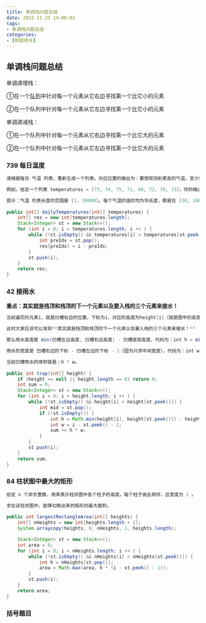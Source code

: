 ```yaml
---
title: 单调栈问题总结
date: 2022-11-25 14:08:03
tags:
- 单调栈问题总结
categories:
- [刷题相关]
---
```


## 单调栈问题总结

单调递增栈：

①在一个[队列](https://so.csdn.net/so/search?q=队列&spm=1001.2101.3001.7020)中针对每一个元素从它右边寻找第一个比它小的元素

②在一个队列中针对每一个元素从它左边寻找第一个比它小的元素



单调递减栈：

①在一个队列中针对每一个元素从它右边寻找第一个比它大的元素

②在一个队列中针对每一个元素从它左边寻找第一个比它大的元素

<!-- more -->

### 739 每日温度

```java
请根据每日 气温 列表，重新生成一个列表。对应位置的输出为：要想观测到更高的气温，至少需要等待的天数。如果气温在这之后都不会升高，请在该位置用 0 来代替。

例如，给定一个列表 temperatures = [73, 74, 75, 71, 69, 72, 76, 73]，你的输出应该是 [1, 1, 4, 2, 1, 1, 0, 0]。

提示：气温 列表长度的范围是 [1, 30000]。每个气温的值的均为华氏度，都是在 [30, 100] 范围内的整数。
    
public int[] dailyTemperatures(int[] temperatures) {
    int[] res = new int[temperatures.length];
    Stack<Integer> st = new Stack<>();
    for (int i = 0; i < temperatures.length; i ++ ) {
        while (!st.isEmpty() && temperatures[i] > temperatures[st.peek()]) {
            int preIdx = st.pop();
            res[preIdx] = i - preIdx;
        }
        st.push(i);
    }
    return res;
}    
```

### 42 接雨水

**重点：其实就是栈顶和栈顶的下一个元素以及要入栈的三个元素来接水！**

```java
当前遍历的元素i，就是凹槽右边的位置，下标为i，对应的高度为height[i]（就是图中的高度3）。

此时大家应该可以发现**其实就是栈顶和栈顶的下一个元素以及要入栈的三个元素来接水！**

那么雨水高度是 min(凹槽左边高度, 凹槽右边高度) - 凹槽底部高度，代码为：int h = min(height[st.top()], height[i]) - height[mid];

雨水的宽度是 凹槽右边的下标 - 凹槽左边的下标 - 1（因为只求中间宽度），代码为：int w = i - st.top() - 1 ;

当前凹槽雨水的体积就是：h * w。
    
public int trap(int[] height) {
    if (height == null || height.length == 0) return 0;
    int sum = 0;
    Stack<Integer> st = new Stack<>();
    for (int i = 0; i < height.length; i ++ ) {
        while (!st.isEmpty() && height[i] > height[st.peek()]) {
            int mid = st.pop();
            if (!st.isEmpty()) {
                int h = Math.min(height[i], height[st.peek()]) - height[mid];
                int w = i - st.peek() - 1;
                sum += h * w;
            }
        }
        st.push(i);
    }   
    return sum;
}
```



### 84 柱状图中最大的矩形

```java
给定 n 个非负整数，用来表示柱状图中各个柱子的高度。每个柱子彼此相邻，且宽度为 1 。

求在该柱状图中，能够勾勒出来的矩形的最大面积。
    
public int largestRectangleArea(int[] heights) {
    int[] nHeights = new int[heights.length + 2];
    System.arraycopy(heights, 0, nHeights, 1, heights.length);

    Stack<Integer> st = new Stack<>();
    int area = 0;
    for (int i = 0; i < nHeights.length; i ++ ) {
        while (!st.isEmpty() && nHeights[i] < nHeights[st.peek()]) {
            int h = nHeights[st.pop()];
            area = Math.max(area, h * (i - st.peek() - 1));
        }
        st.push(i);
    }
    return area;
}
```

### 括号题目
